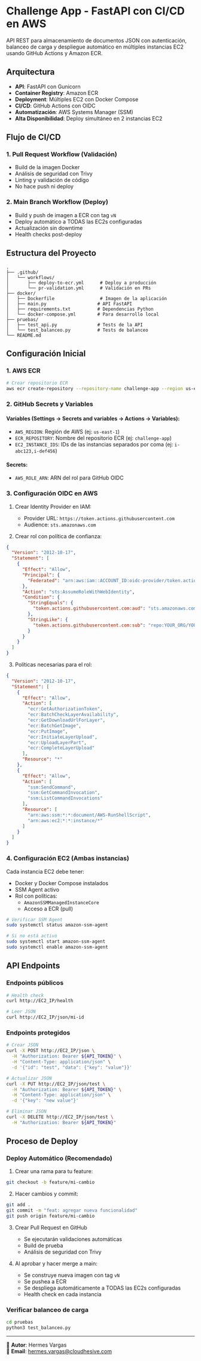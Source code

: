 # Challenge App - FastAPI con CI/CD en AWS

API REST para almacenamiento de documentos JSON con autenticación, balanceo de carga y despliegue automático en múltiples instancias EC2 usando GitHub Actions y Amazon ECR.


## Arquitectura

- **API**: FastAPI con Gunicorn
- **Container Registry**: Amazon ECR  
- **Deployment**: Múltiples EC2 con Docker Compose
- **CI/CD**: GitHub Actions con OIDC
- **Automatización**: AWS Systems Manager (SSM)
- **Alta Disponibilidad**: Deploy simultáneo en 2 instancias EC2

## Flujo de CI/CD

### 1. **Pull Request Workflow** (Validación)
- Build de la imagen Docker
- Análisis de seguridad con Trivy
- Linting y validación de código
- No hace push ni deploy

### 2. **Main Branch Workflow** (Deploy)
- Build y push de imagen a ECR con tag `vN`
- Deploy automático a TODAS las EC2s configuradas
- Actualización sin downtime
- Health checks post-deploy

## Estructura del Proyecto

```
.
├── .github/
│   └── workflows/
│       ├── deploy-to-ecr.yml      # Deploy a producción
│       └── pr-validation.yml      # Validación en PRs
├── docker/
│   ├── Dockerfile                 # Imagen de la aplicación
│   ├── main.py                   # API FastAPI
│   ├── requirements.txt          # Dependencias Python
│   └── docker-compose.yml        # Para desarrollo local
├── pruebas/
│   ├── test_api.py               # Tests de la API
│   └── test_balanceo.py          # Tests de balanceo
└── README.md
```

## Configuración Inicial

### 1. AWS ECR
```bash
# Crear repositorio ECR
aws ecr create-repository --repository-name challenge-app --region us-east-1
```

### 2. GitHub Secrets y Variables

#### Variables (Settings → Secrets and variables → Actions → Variables):
- `AWS_REGION`: Región de AWS (ej: `us-east-1`)
- `ECR_REPOSITORY`: Nombre del repositorio ECR (ej: `challenge-app`)
- `EC2_INSTANCE_IDS`: IDs de las instancias separados por coma (ej: `i-abc123,i-def456`)

#### Secrets:
- `AWS_ROLE_ARN`: ARN del rol para GitHub OIDC

### 3. Configuración OIDC en AWS

1. Crear Identity Provider en IAM:
   - Provider URL: `https://token.actions.githubusercontent.com`
   - Audience: `sts.amazonaws.com`

2. Crear rol con política de confianza:
```json
{
  "Version": "2012-10-17",
  "Statement": [
    {
      "Effect": "Allow",
      "Principal": {
        "Federated": "arn:aws:iam::ACCOUNT_ID:oidc-provider/token.actions.githubusercontent.com"
      },
      "Action": "sts:AssumeRoleWithWebIdentity",
      "Condition": {
        "StringEquals": {
          "token.actions.githubusercontent.com:aud": "sts.amazonaws.com"
        },
        "StringLike": {
          "token.actions.githubusercontent.com:sub": "repo:YOUR_ORG/YOUR_REPO:*"
        }
      }
    }
  ]
}
```

3. Políticas necesarias para el rol:
```json
{
  "Version": "2012-10-17",
  "Statement": [
    {
      "Effect": "Allow",
      "Action": [
        "ecr:GetAuthorizationToken",
        "ecr:BatchCheckLayerAvailability",
        "ecr:GetDownloadUrlForLayer",
        "ecr:BatchGetImage",
        "ecr:PutImage",
        "ecr:InitiateLayerUpload",
        "ecr:UploadLayerPart",
        "ecr:CompleteLayerUpload"
      ],
      "Resource": "*"
    },
    {
      "Effect": "Allow",
      "Action": [
        "ssm:SendCommand",
        "ssm:GetCommandInvocation",
        "ssm:ListCommandInvocations"
      ],
      "Resource": [
        "arn:aws:ssm:*:*:document/AWS-RunShellScript",
        "arn:aws:ec2:*:*:instance/*"
      ]
    }
  ]
}
```

### 4. Configuración EC2 (Ambas instancias)

Cada instancia EC2 debe tener:
- Docker y Docker Compose instalados
- SSM Agent activo
- Rol con políticas:
  - `AmazonSSMManagedInstanceCore`
  - Acceso a ECR (pull)

```bash
# Verificar SSM Agent
sudo systemctl status amazon-ssm-agent

# Si no está activo
sudo systemctl start amazon-ssm-agent
sudo systemctl enable amazon-ssm-agent
```

## API Endpoints

### Endpoints públicos
```bash
# Health check
curl http://EC2_IP/health

# Leer JSON
curl http://EC2_IP/json/mi-id
```

### Endpoints protegidos
```bash
# Crear JSON
curl -X POST http://EC2_IP/json \
  -H "Authorization: Bearer ${API_TOKEN}" \
  -H "Content-Type: application/json" \
  -d '{"id": "test", "data": {"key": "value"}}'

# Actualizar JSON
curl -X PUT http://EC2_IP/json/test \
  -H "Authorization: Bearer ${API_TOKEN}" \
  -H "Content-Type: application/json" \
  -d '{"key": "new value"}'

# Eliminar JSON
curl -X DELETE http://EC2_IP/json/test \
  -H "Authorization: Bearer ${API_TOKEN}"
```

## Proceso de Deploy

### Deploy Automático (Recomendado)

1. Crear una rama para tu feature:
```bash
git checkout -b feature/mi-cambio
```

2. Hacer cambios y commit:
```bash
git add .
git commit -m "feat: agregar nueva funcionalidad"
git push origin feature/mi-cambio
```

3. Crear Pull Request en GitHub
   - Se ejecutarán validaciones automáticas
   - Build de prueba
   - Análisis de seguridad con Trivy

4. Al aprobar y hacer merge a main:
   - Se construye nueva imagen con tag `vN` 
   - Se pushea a ECR
   - Se despliega automáticamente a TODAS las EC2s configuradas
   - Health check en cada instancia

### Verificar balanceo de carga
```bash
cd pruebas
python3 test_balanceo.py
```
---

👤 **Autor**: Hermes Vargas  
📧 **Email**: hermes.vargas@cloudhesive.com